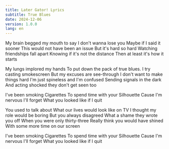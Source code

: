 ```yaml
---
title: Later Gator! Lyrics
subtitle: True Blues
date: 2024-12-06
version: 1.0.0
lang: en
---
```


My brain begged my mouth to say
I don't wanna lose you
Maybe if I said it sooner
This would not have been an issue
But it's hard so hard
Watching friendships fall apart
Knowing if it's not the distance
Then at least it's how it starts

My lungs implored my hands
To put down the pack of true blues.
I try casting smokescreen
But my excuses are see-through
I don't want to make things hard
I'm just spineless and I'm confused
Sending signals in the dark
And acting shocked they don't get seen too

I've been smoking Cigarettes
To spend time with your Silhouette
Cause I'm nervous I'll forget
What you looked like if I quit

You used to talk about
What our lives would look like on TV
I thought my role would be boring
But you always disagreed
What a shame they wrote you off
When you were only thirty-three
Really think you would have shined
With some more time on our screen

I've been smoking Cigarettes
To spend time with your Silhouette
Cause I'm nervous I'll forget
What you looked like if I quit
